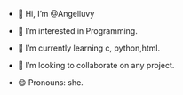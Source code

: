 - 👋 Hi, I’m @Angelluvy
- 👀 I’m interested in Programming.
- 🌱 I’m currently learning c, python,html.
- 💞️ I’m looking to collaborate on any project.
  
- 😄 Pronouns: she.
  

